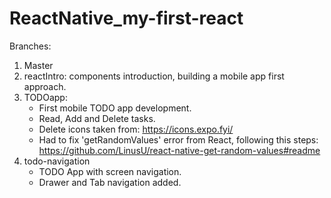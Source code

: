 # ReactNative_my-first-react

Branches:

1. Master
2. reactIntro: components introduction, building a mobile app first approach.
3. TODOapp: 
    - First mobile TODO app development. 
    - Read, Add and Delete tasks. 
    - Delete icons taken from: https://icons.expo.fyi/
    - Had to fix 'getRandomValues' error from React, following this steps: https://github.com/LinusU/react-native-get-random-values#readme
4. todo-navigation
    - TODO App with screen navigation.
    - Drawer and Tab navigation added.
